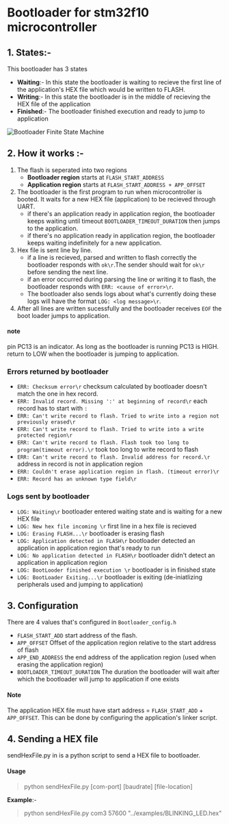 # Bootloader for stm32f10 microcontroller

## 1. States:-
This bootloader has 3 states
  * __Waiting__:- In this state the bootloader is waiting to recieve the first line of the application's HEX file which would be written to FLASH.
  * __Writing__:- In this state the bootloader is in the middle of recieving the HEX file of the application
  * __Finished__:- The bootloader finished execution and ready to jump to application
  
![Bootloader Finite State Machine](https://i.imgur.com/tzVfmog.png)

## 2. How it works :-
1. The flash is seperated into two regions
   * __Bootloader region__ starts at `FLASH_START_ADDRESS`
   * __Application region__ starts at `FLASH_START_ADDRESS + APP_OFFSET`
1. The bootloader is the first program to run when microcontroller is booted. It waits for a new HEX file (application) to be recieved through UART.
   * if there's an application ready in application region, the bootloader keeps waiting until timeout `BOOTLOADER_TIMEOUT_DURATION` then jumps to the application.
   * if there's no application ready in application region, the bootloader keeps waiting indefinitely for a new application.
1. Hex file is sent line by line.
   * if a line is recieved, parsed and written to flash correctly the bootloader responds with `ok\r`.The sender should wait for `ok\r` before sending the next line.
   * if an error occurred during parsing the line or writing it to flash, the bootloader responds with `ERR: <cause of error>\r`.
   * The bootloader also sends logs about what's currently doing these logs will have the format `LOG: <log message>\r`.
1. After all lines are written sucessfully and the bootloader receives `EOF` the boot loader jumps to application.
#### note
 pin PC13 is an indicator. As long as the bootloader is running PC13 is HIGH. return to LOW when the bootloader is jumping to application. 
  ### Errors returned by bootloader
   * `ERR: Checksum error\r` checksum calculated by bootloader doesn't match the one in hex record.
   * `ERR: Invalid record. Missing ':' at beginning of record\r` each record has to start with `:`
   * `ERR: Can't write record to flash. Tried to write into a region not previously erased\r` 
   * `ERR: Can't write record to flash. Tried to write into a write protected region\r`
   * `ERR: Can't write record to flash. Flash took too long to program(timeout error).\r` took too long to write record to flash
   * `ERR: Can't write record to flash. Invalid address for record.\r` address in record is not in application region
   * `ERR: Couldn't erase application region in flash. (timeout error)\r`
   * `ERR: Record has an unknown type field\r`
  ### Logs sent by bootloader
   * `LOG: Waiting\r` bootloader entered waiting state and is waiting for a new HEX file
   * `LOG: New hex file incoming \r` first line in a hex file is recieved
   * `LOG: Erasing FLASH...\r`  bootloader is erasing flash
   * `LOG: Application detected in FLASH\r` bootloader detected an application in application region that's ready to run
   * `LOG: No application detected in FLASH\r` bootloader didn't detect an application in application region
   * `LOG: BootLooder finished execution \r`  bootloader is in finished state
   * `LOG: BootLoader Exiting...\r` bootloader is exiting (de-iniatlizing peripherals used and jumping to application)

## 3. Configuration
There are 4 values that's configured in `Bootloader_config.h`
   * `FLASH_START_ADD` start address of the flash.
   * `APP_OFFSET` Offset of the application region relative to the start address of flash
   * `APP_END_ADDRESS` the end address of the application region (used when erasing the application region) 
   * `BOOTLOADER_TIMEOUT_DURATION` The duration the bootloader will wait after which the bootloader will jump to application if one exists
   #### Note 
   The application HEX file must have start address = `FLASH_START_ADD` + `APP_OFFSET`. This can be done by configuring the application's linker script.

## 4. Sending a HEX file
  sendHexFile.py in is a python script to send a HEX file to bootloader.
  #### Usage
>python sendHexFile.py [com-port] [baudrate] [file-location]

  __Example__:-
>python sendHexFile.py com3 57600 "../examples/BLINKING_LED.hex"
     
